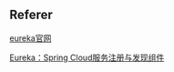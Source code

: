 ## Referer

[eureka官网](https://www.eurekanetwork.org/)

[Eureka：Spring Cloud服务注册与发现组件](http://c.biancheng.net/springcloud/eureka.html)